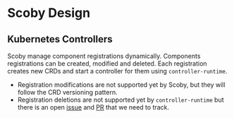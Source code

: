 # Scoby Design

## Kubernetes Controllers

Scoby manage component registrations dynamically. Components registrations can be created, modified and deleted.
Each registration creates new CRDs and start a controller for them using `controller-runtime`.

- Registration modifications are not supported yet by Scoby, but they will follow the CRD versioning pattern.
- Registration deletions are not supported yet by `controller-runtime` but there is an open [issue](https://github.com/kubernetes-sigs/controller-runtime/issues/1884) and [PR](https://github.com/kubernetes-sigs/controller-runtime/pull/2099) that we need to track.
